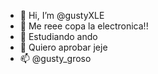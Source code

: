 - 👋 Hi, I’m @gustyXLE
- 👀 Me reee copa la electronica!!
- 🌱 Estudiando ando
- 💞️ Quiero aprobar jeje
- 📫 @gusty_groso 

<!---
gustyXLE/gustyXLE is a ✨ special ✨ repository because its `README.md` (this file) appears on your GitHub profile.
You can click the Preview link to take a look at your changes.
--->
